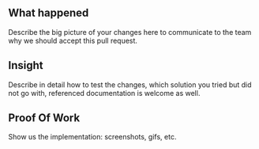 ## What happened

Describe the big picture of your changes here to communicate to the team why we should accept this pull request. 
 
## Insight

Describe in detail how to test the changes, which solution you tried but did not go with, referenced documentation is welcome as well.
 
## Proof Of Work

Show us the implementation: screenshots, gifs, etc.
